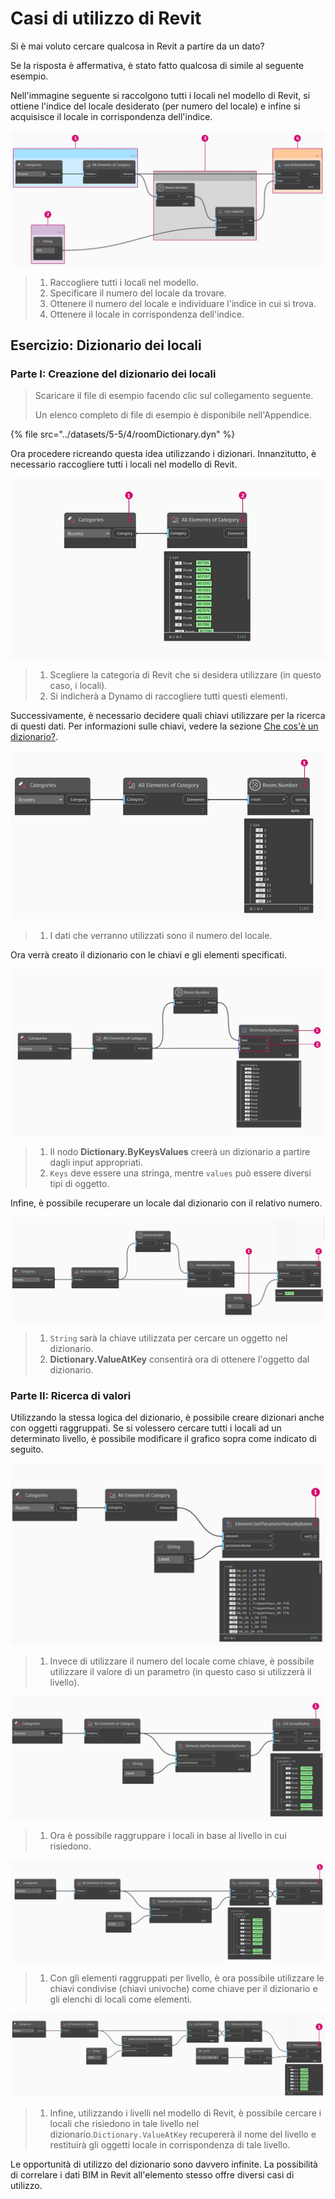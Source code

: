 # Casi di utilizzo di Revit

Si è mai voluto cercare qualcosa in Revit a partire da un dato?

Se la risposta è affermativa, è stato fatto qualcosa di simile al seguente esempio.

Nell'immagine seguente si raccolgono tutti i locali nel modello di Revit, si ottiene l'indice del locale desiderato (per numero del locale) e infine si acquisisce il locale in corrispondenza dell'indice.

![](../images/5-5/4/dictionary-collectroominrevitmodel.jpg)

> 1. Raccogliere tutti i locali nel modello.
> 2. Specificare il numero del locale da trovare.
> 3. Ottenere il numero del locale e individuare l'indice in cui si trova.
> 4. Ottenere il locale in corrispondenza dell'indice.

## Esercizio: Dizionario dei locali

### Parte I: Creazione del dizionario dei locali

> Scaricare il file di esempio facendo clic sul collegamento seguente.
>
> Un elenco completo di file di esempio è disponibile nell'Appendice.

{% file src="../datasets/5-5/4/roomDictionary.dyn" %}

Ora procedere ricreando questa idea utilizzando i dizionari. Innanzitutto, è necessario raccogliere tutti i locali nel modello di Revit.

![](../images/5-5/4/dictionary-exerciseI-01.jpg)

> 1. Scegliere la categoria di Revit che si desidera utilizzare (in questo caso, i locali).
> 2. Si indicherà a Dynamo di raccogliere tutti questi elementi.

Successivamente, è necessario decidere quali chiavi utilizzare per la ricerca di questi dati. Per informazioni sulle chiavi, vedere la sezione [Che cos'è un dizionario?](9-1\_what-is-a-dictionary.md).

![](../images/5-5/4/dictionary-exerciseI-02.jpg)

> 1. I dati che verranno utilizzati sono il numero del locale.

Ora verrà creato il dizionario con le chiavi e gli elementi specificati.

![](../images/5-5/4/dictionary-exerciseI-03.jpg)

> 1. Il nodo **Dictionary.ByKeysValues** creerà un dizionario a partire dagli input appropriati.
> 2. `Keys` deve essere una stringa, mentre `values` può essere diversi tipi di oggetto.

Infine, è possibile recuperare un locale dal dizionario con il relativo numero.

![](../images/5-5/4/dictionary-exerciseI-04.jpg)

> 1. `String` sarà la chiave utilizzata per cercare un oggetto nel dizionario.
> 2. **Dictionary.ValueAtKey** consentirà ora di ottenere l'oggetto dal dizionario.

### Parte II: Ricerca di valori

Utilizzando la stessa logica del dizionario, è possibile creare dizionari anche con oggetti raggruppati. Se si volessero cercare tutti i locali ad un determinato livello, è possibile modificare il grafico sopra come indicato di seguito.

![](../images/5-5/4/dictionary-exerciseII-01.jpg)

> 1. Invece di utilizzare il numero del locale come chiave, è possibile utilizzare il valore di un parametro (in questo caso si utilizzerà il livello).

![](../images/5-5/4/dictionary-exerciseII-02.jpg)

> 1. Ora è possibile raggruppare i locali in base al livello in cui risiedono.

![](../images/5-5/4/dictionary-exerciseII-03.jpg)

> 1. Con gli elementi raggruppati per livello, è ora possibile utilizzare le chiavi condivise (chiavi univoche) come chiave per il dizionario e gli elenchi di locali come elementi.

![](../images/5-5/4/dictionary-exerciseII-04.jpg)

> 1. Infine, utilizzando i livelli nel modello di Revit, è possibile cercare i locali che risiedono in tale livello nel dizionario.`Dictionary.ValueAtKey` recupererà il nome del livello e restituirà gli oggetti locale in corrispondenza di tale livello.

Le opportunità di utilizzo del dizionario sono davvero infinite. La possibilità di correlare i dati BIM in Revit all'elemento stesso offre diversi casi di utilizzo.
